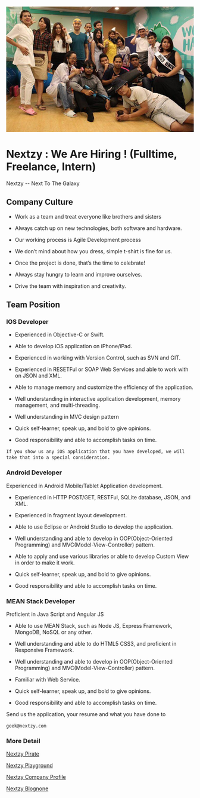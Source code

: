 ![Nextzy img](https://raw.githubusercontent.com/nextzy/hero/master/photo/nextzy_pic6.jpg)
# Nextzy : We Are Hiring ! (Fulltime, Freelance, Intern)

Nextzy -- Next To The Galaxy

## Company Culture
* Work as a team and treat everyone like brothers and sisters

* Always catch up on new technologies, both software and hardware.

* Our working process is Agile Development process

* We don’t mind about how you dress, simple t-shirt is fine for us.

* Once the project is done, that’s the time to celebrate!

* Always stay hungry to learn and improve ourselves.

* Drive the team with inspiration and creativity.


## Team Position

### IOS Developer

* Experienced in Objective-C or Swift.

* Able to develop iOS application on iPhone/iPad.

* Experienced in working with Version Control, such as SVN and GIT.

* Experienced in RESETFul or SOAP Web Services and able to work with on JSON and XML.

* Able to manage memory and customize the efficiency of the application.

* Well understanding in interactive application development, memory management, and multi-threading.

* Well understanding in MVC design pattern

* Quick self-learner, speak up, and bold to give opinions.

* Good responsibility and able to accomplish tasks on time.

```
If you show us any iOS application that you have developed, we will take that into a special consideration.
```

### Android Developer

Experienced in Android Mobile/Tablet Application development.

* Experienced in HTTP POST/GET, RESTFul, SQLite database, JSON, and XML.

* Experienced in fragment layout development.

* Able to use Eclipse or Android Studio to develop the application.

* Well understanding and able to develop in OOP(Object-Oriented Programming) and MVC(Model-View-Controller) pattern.

* Able to apply and use various libraries or able to develop Custom View in order to make it work.

* Quick self-learner, speak up, and bold to give opinions.

* Good responsibility and able to accomplish tasks on time.


### MEAN Stack Developer

Proficient in Java Script and Angular JS

* Able to use MEAN Stack, such as Node JS, Express Framework, MongoDB, NoSQL or any other.

* Well understanding and able to do HTML5 CSS3, and proficient in Responsive Framework.

* Well understanding and able to develop in OOP(Object-Oriented Programming) and MVC(Model-View-Controller) pattern.

* Familiar with Web Service.

* Quick self-learner, speak up, and bold to give opinions.

* Good responsibility and able to accomplish tasks on time.

Send us the application,
your resume and what you have done
to 

```
geek@nextzy.com
```

### More Detail 
[Nextzy Pirate](http://www.nextzy.me/nextzy)

[Nextzy Playground](https://www.fb.com/nextzy)

[Nextzy Company Profile](http://www.slideshare.net/nextzy/nextzy-technologies-coltd-company-profile)

[Nextzy Blognone](https://www.blognone.com/node/64996)


